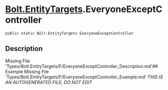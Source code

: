 # [Bolt.EntityTargets](Types/Bolt.EntityTargets.md).EveryoneExceptController
`public static Bolt.EntityTargets EveryoneExceptController`
## Description
Missing File 'Types/Bolt.EntityTargets/F/EveryoneExceptController_Description.md'## Example
Missing File 'Types/Bolt.EntityTargets/F/EveryoneExceptController_Example.md'
*THIS IS AN AUTOGENERATED FILE, DO NOT EDIT*
